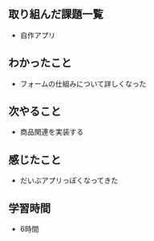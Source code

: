 ## 取り組んだ課題一覧
- 自作アプリ

## わかったこと
- フォームの仕組みについて詳しくなった

## 次やること
- 商品関連を実装する

## 感じたこと
- だいぶアプリっぽくなってきた

## 学習時間
- 6時間